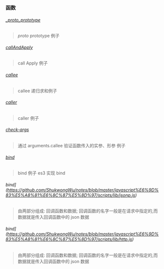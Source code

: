 ### 函数

###### [\_proto_prototype](https://github.com/ShukwongWu/notes/blob/master/javascript%E6%9D%83%E5%A8%81%E6%8C%87%E5%8D%97/scripts/lib/_proto_prototype.js)

> _proto_ prototype 例子

###### [callAndApply](https://github.com/ShukwongWu/notes/blob/master/javascript%E6%9D%83%E5%A8%81%E6%8C%87%E5%8D%97/scripts/lib/callAndApply.js)

> call Apply 例子

###### [callee](https://github.com/ShukwongWu/notes/blob/master/javascript%E6%9D%83%E5%A8%81%E6%8C%87%E5%8D%97/scripts/lib/callee.js)

> callee 递归求和例子

###### [caller](https://github.com/ShukwongWu/notes/blob/master/javascript%E6%9D%83%E5%A8%81%E6%8C%87%E5%8D%97/scripts/lib/caller.js)

> caller 例子

###### [check-args](https://github.com/ShukwongWu/notes/blob/master/javascript%E6%9D%83%E5%A8%81%E6%8C%87%E5%8D%97/scripts/lib/check-args.js)

> 通过 arguments.callee 验证函数传入的实参、形参 例子

###### [bind](https://github.com/ShukwongWu/notes/blob/master/javascript%E6%9D%83%E5%A8%81%E6%8C%87%E5%8D%97/scripts/lib/bind.js)

> bind 例子 es3 实现 bind

###### bind](https://github.com/ShukwongWu/notes/blob/master/javascript%E6%9D%83%E5%A8%81%E6%8C%87%E5%8D%97/scripts/lib/jsonp.js)

> 由两部分组成: 回调函数和数据; 回调函数的名字一般是在请求中指定的,而数据就是传入回调函数中的 json 数据

###### bind](https://github.com/ShukwongWu/notes/blob/master/javascript%E6%9D%83%E5%A8%81%E6%8C%87%E5%8D%97/scripts/lib/http.js)

> 由两部分组成: 回调函数和数据; 回调函数的名字一般是在请求中指定的,而数据就是传入回调函数中的 json 数据
